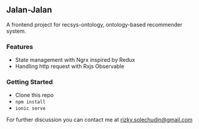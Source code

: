 ## Jalan-Jalan
A frontend project for recsys-ontology,
ontology-based recommender system.

### Features
- State management with Ngrx inspired by Redux
- Handling http request with Rxjs Observable

### Getting Started
- Clone this repo
- `npm install`
- `ionic serve`

For further discussion you can contact me at <a href="mailto:rizky.solechudin@gmail.com">rizky.solechudin@gmail.com</a>
